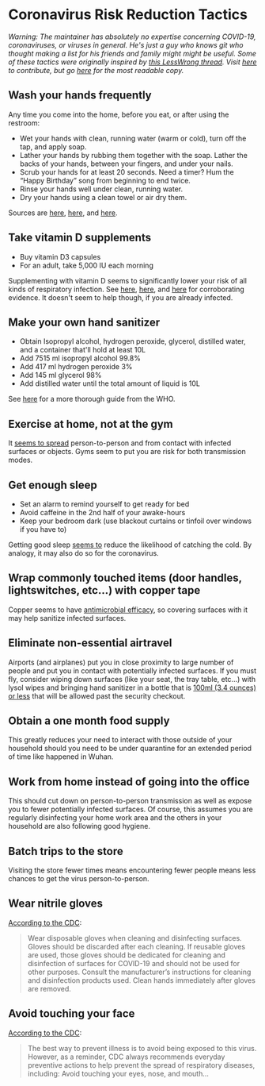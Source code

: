 # Coronavirus Risk Reduction Tactics
*Warning: The maintainer has absolutely no expertise concerning COVID-19, coronaviruses, or viruses in general. He's just a guy who knows git who thought making a list for his friends and family might might be useful. Some of these tactics were originally inspired by [this LessWrong thread](https://www.lesswrong.com/posts/LwcKYR8bykM6vDHyo/coronavirus-justified-practical-advice-thread). Visit [here](https://github.com/jaysonvirissimo/coronavirus-risk-reduction-tactics) to contribute, but go [here](http://virissimo.info/coronavirus-risk-reduction-tactics/README.html) for the most readable copy.*

## Wash your hands frequently
Any time you come into the home, before you eat, or after using the restroom:
* Wet your hands with clean, running water (warm or cold), turn off the tap, and apply soap.
* Lather your hands by rubbing them together with the soap. Lather the backs of your hands, between your fingers, and under your nails.
* Scrub your hands for at least 20 seconds. Need a timer? Hum the “Happy Birthday” song from beginning to end twice.
* Rinse your hands well under clean, running water.
* Dry your hands using a clean towel or air dry them.

Sources are [here](https://www.cdc.gov/handwashing/when-how-handwashing.html), [here](https://www.cdc.gov/handwashing/show-me-the-science-handwashing.html), and [here](https://www.cdc.gov/coronavirus/2019-ncov/about/prevention-treatment.html).
## Take vitamin D supplements
* Buy vitamin D3 capsules
* For an adult, take 5,000 IU each morning

Supplementing with vitamin D seems to significantly lower your risk of all kinds of respiratory infection. See [here](https://www.ncbi.nlm.nih.gov/pmc/articles/PMC5692194/), [here](https://www.liebertpub.com/doi/abs/10.1089/ped.2017.0750?journalCode=ped), and [here](https://www.who.int/elena/titles/vitamind_pneumonia_children/en/) for corroborating evidence. It doesn't seem to help though, if you are already infected.
## Make your own hand sanitizer
* Obtain Isopropyl alcohol, hydrogen peroxide, glycerol, distilled water, and a container that'll hold at least 10L
* Add 7515 ml isopropyl alcohol 99.8%
* Add 417 ml hydrogen peroxide 3%
* Add 145 ml glycerol 98%
* Add distilled water until the total amount of liquid is 10L

See [here](https://www.who.int/gpsc/5may/Guide_to_Local_Production.pdf) for a more thorough guide from the WHO.
## Exercise at home, not at the gym
It [seems to spread](https://www.cdc.gov/coronavirus/2019-ncov/about/transmission.html) person-to-person and from contact with infected surfaces or objects. Gyms seem to put you are risk for both transmission modes.
## Get enough sleep
* Set an alarm to remind yourself to get ready for bed
* Avoid caffeine in the 2nd half of your awake-hours
* Keep your bedroom dark (use blackout curtains or tinfoil over windows if you have to)

Getting good sleep [seems to](https://www.webmd.com/sleep-disorders/features/immune-system-lack-of-sleep#1) reduce the likelihood of catching the cold. By analogy, it may also do so for the coronavirus.
## Wrap commonly touched items (door handles, lightswitches, etc...) with copper tape
Copper seems to have [antimicrobial efficacy](https://en.wikipedia.org/wiki/Antimicrobial_properties_of_copper#Antimicrobial_efficacy_of_copper_alloy_touch_surfaces), so covering surfaces with it may help sanitize infected surfaces.
## Eliminate non-essential airtravel
Airports (and airplanes) put you in close proximity to large number of people and put you in contact with potentially infected surfaces. If you must fly, consider wiping down surfaces (like your seat, the tray table, etc...) with lysol wipes and bringing hand sanitizer in a bottle that is [100ml (3.4 ounces) or less](https://www.tsa.gov/travel/security-screening/liquids-rule) that will be allowed past the security checkout.
## Obtain a one month food supply
This greatly reduces your need to interact with those outside of your household should you need to be under quarantine for an extended period of time like happened in Wuhan.
## Work from home instead of going into the office
This should cut down on person-to-person transmission as well as expose you to fewer potentially infected surfaces. Of course, this assumes you are regularly disinfecting your home work area and the others in your household are also following good hygiene.
## Batch trips to the store
Visiting the store fewer times means encountering fewer people means less chances to get the virus person-to-person.
## Wear nitrile gloves
[According to the CDC](https://www.cdc.gov/coronavirus/2019-ncov/community/home/cleaning-disinfection.html):
> Wear disposable gloves when cleaning and disinfecting surfaces. Gloves should be discarded after each cleaning. If reusable gloves are used, those gloves should be dedicated for cleaning and disinfection of surfaces for COVID-19 and should not be used for other purposes. Consult the manufacturer’s instructions for cleaning and disinfection products used. Clean hands immediately after gloves are removed.

## Avoid touching your face
[According to the CDC](https://www.cdc.gov/coronavirus/2019-ncov/about/prevention-treatment.html):
> The best way to prevent illness is to avoid being exposed to this virus. However, as a reminder, CDC always recommends everyday preventive actions to help prevent the spread of respiratory diseases, including: Avoid touching your eyes, nose, and mouth...
